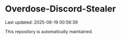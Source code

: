 # Overdose-Discord-Stealer

Last updated: 2025-06-19 00:56:39

This repository is automatically maintained.
